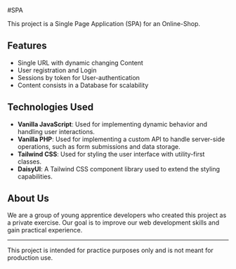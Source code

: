 #SPA

This project is a Single Page Application (SPA) for an Online-Shop.

## Features
- Single URL with dynamic changing Content
- User registration and Login
- Sessions by token for User-authentication
- Content consists in a Database for scalability

## Technologies Used

- **Vanilla JavaScript**: Used for implementing dynamic behavior and handling user interactions.
- **Vanilla PHP**: Used for implementing a custom API to handle server-side operations, such as form submissions and data storage.
- **Tailwind CSS**: Used for styling the user interface with utility-first classes.
- **DaisyUI**: A Tailwind CSS component library used to extend the styling capabilities.

## About Us

We are a group of young apprentice developers who created this project as a private exercise. Our goal is to improve our web development skills and gain practical experience.


---

This project is intended for practice purposes only and is not meant for production use.
